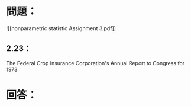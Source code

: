# 問題：
![[nonparametric statistic Assignment 3.pdf]]
## 2.23：
The Federal Crop Insurance Corporation's Annual Report to Congress for 1973
# 回答：